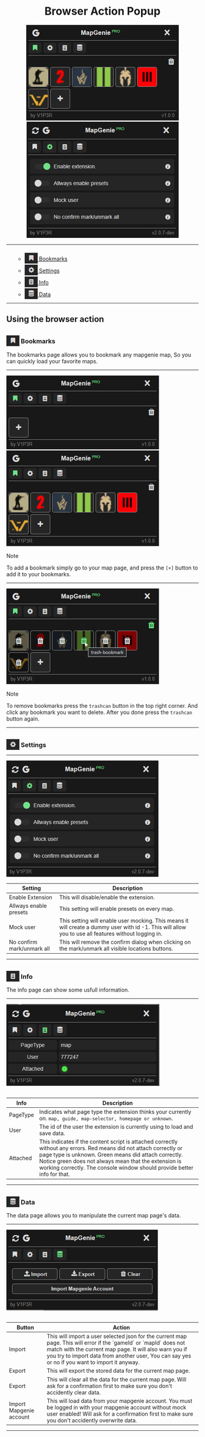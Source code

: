 <h1 align="center">Browser Action Popup</h1>
<p align="center">
    <img src="../assets/popup/pages/bookmarks-with-data.png" />
    <img src="../assets/popup/pages/settings.png" />
</p>
<hr>
<ul>
    <ul>
        <li>
            <a href="#bookmarks">
                <img src="../assets/popup/icons/bookmarks.png" style="transform: translateY(25%)"/>
                Bookmarks
            </a>
        </li>
        <li>
            <a href="#settings">
                <img src="../assets/popup/icons/settings.png" style="transform: translateY(25%)"/>
                Settings
            </a>
        </li>
        <li>
            <a href="#info">
                <img src="../assets/popup/icons/info.png" style="transform: translateY(25%)"/>
                Info
            </a>
        </li>
        <li>
            <a href="#data">
                <img src="../assets/popup/icons/data.png" style="transform: translateY(25%)"/>
                Data
            </a>
        </li>
    </ul>
</ul>

<hr>

<h2 id="using">Using the browser action</h2>
<h3 id="bookmarks">
    <img src="../assets/popup/icons/bookmarks.png" style="transform: translateY(25%)"/>
    Bookmarks
</h3>
<p>
    The bookmarks page allows you to bookmark any mapgenie map, 
    So you can quickly load your favorite maps.
</p>
<hr>

![Bookmarks page](/assets/popup/pages/bookmarks.png)
![Bookmarks page with data](/assets/popup/pages/bookmarks-with-data.png)

> [!NOTE]
> To add a bookmark simply go to your map page,
> and press the <code>[+]</code> button to add it to your bookmarks.
<hr>

![Bookmarks page trash mode](/assets/popup/pages/bookmarks-trash.png)
> [!NOTE]
> To remove bookmarks press the `trashcan` button in the top right corner.
> And click any bookmark you want to delete.
> After you done press the `trashcan` button again.
<hr>

<h3 id="settings">
    <img src="../assets/popup/icons/settings.png" style="transform: translateY(25%)"/>
    Settings
</h3>
<hr>

![Settings page](/assets/popup/pages/settings.png)

<table>
    <thead>
        <tr>
            <th>Setting</th>
            <th>Description</th>
        </tr>
    </thead>
    <tbody>
        <tr>
            <td>Enable Extension</td>
            <td>
                This will disable/enable the extension.
            </td>
        </tr>
        <tr>
            <td>Allways enable presets</td>
            <td>This setting will enable presets on every map.</td>
        </tr>
        <tr>
            <td>Mock user</td>
            <td>
                This setting will enable user mocking.
                This means it will create a dummy user with id -1.
                This will allow you to use all features without logging in.
            </td>
        </tr>
        <tr>
            <td>No confirm mark/unmark all</td>
            <td>
                This will remove the confirm dialog when clicking on the mark/unmark all
                visible locations buttons.
            </td>
        </tr>
    </tbody>
<table>
<hr>

<h3 id="info">
    <img src="../assets/popup/icons/info.png" style="transform: translateY(25%)"/>
    Info
</h3>
<p>
The info page can show some usfull information.
</p>
<hr>

![Info page](/assets/popup/pages/info.png)

<table>
    <thead>
        <tr>
            <th>Info</th>
            <th>Description</th>
        </tr>
    </thead>
    <tbody>
        <tr>
            <td>PageType</td>
            <td>
                Indicates what page type the extension thinks your currently on.
                <code>map, guide, map-selector, homepage or unknown</code>.
            </td>
        </tr>
        <td>User</td>
            <td>
                The id of the user the extension is currently using to load and save data.
            </td>
        </tr>
        <tr>
            <td>Attached</td>
            <td>
                This indicates if the content script is attached correctly without any errors.
                Red means did not attach correctly or page type is unknown.
                Green means did attach correctly.
                Notice green does not always mean that the extension is working correctly.
                The console window should provide better info for that.
            </td>
        </tr>
    </tbody>
<table>
<hr>

<h3 id="data">
    <img src="../assets/popup/icons/data.png" style="transform: translateY(25%)"/>
    Data
</h3>
<p>
    The data page allows you to manipulate the current map page's data.
</p>
<hr>

![Data page](../assets/popup/pages/data.png)

<table>
    <thead>
        <tr>
            <th>Button</th>
            <th>Action</th>
        </tr>
    </thead>
    <tbody>
        <tr>
            <td>Import</td>
            <td>
                This will import a user selected json for the current map page.
                This will error if the `gameId` or `mapId` does not match with the current map page.
                It will also warn you if you try to import data from another user, You can say yes or no if you want to import it anyway.
            </td>
        </tr>
        <tr>
            <td>Export</td>
            <td>
                This will export the stored data for the current map page.
            </td>
        </tr>
        <tr>
            <td>Export</td>
            <td>
                This will clear all the data for the current map page.
                Will ask for a confirmation first to make sure you don't accidently clear data.
            </td>
        </tr>
        <tr>
            <td>Import Mapgenie account</td>
            <td>
                This will load data from your mapgenie account.
                You must be logged in with your mapgenie account without mock user enabled!
                Will ask for a confirmation first to make sure you don't accidently overwrite data.
            </td>
        </tr>
    </tbody>
<table>
<hr>
